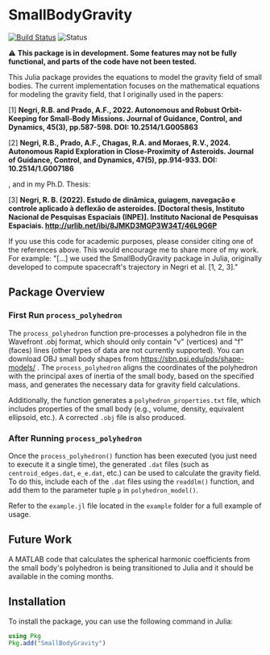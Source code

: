 
# SmallBodyGravity


[![Build Status](https://github.com/rodbnegri/SmallBodyGravity.jl/actions/workflows/CI.yml/badge.svg?branch=master)](https://github.com/rodbnegri/SmallBodyGravity.jl/actions/workflows/CI.yml?query=branch%3Amaster) ![Status](https://img.shields.io/badge/status-WIP-yellow)

⚠️ **This package is in development. Some features may not be fully functional, and parts of the code have not been tested.**

This Julia package provides the equations to model the gravity field of small bodies. The current implementation focuses on the mathematical equations for modeling the gravity field, that I originally used in the papers:

[1] **Negri, R.B. and Prado, A.F., 2022. Autonomous and Robust Orbit-Keeping for Small-Body Missions. Journal of Guidance, Control, and Dynamics, 45(3), pp.587-598. DOI: 10.2514/1.G005863**

[2] **Negri, R.B., Prado, A.F., Chagas, R.A. and Moraes, R.V., 2024. Autonomous Rapid Exploration in Close-Proximity of Asteroids. Journal of Guidance, Control, and Dynamics, 47(5), pp.914-933. DOI: 10.2514/1.G007186**

, and in my Ph.D. Thesis:

[3] **Negri, R. B. (2022). Estudo de dinâmica, guiagem, navegação e controle aplicado à deflexão de asteroides. [Doctoral thesis, Instituto Nacional de Pesquisas Espaciais (INPE)]. Instituto Nacional de Pesquisas Espaciais. http://urlib.net/ibi/8JMKD3MGP3W34T/46L9G6P**

If you use this code for academic purposes, please consider citing one of the references above. This would encourage me to share more of my work. For example: "[...] we used the SmallBodyGravity package in Julia, originally developed to compute spacecraft's trajectory in Negri et al. [1, 2, 3]."

## Package Overview

### First Run `process_polyhedron`

The `process_polyhedron` function pre-processes a polyhedron file in the Wavefront .obj format, which should only contain "v" (vertices) and "f" (faces) lines (other types of data are not currently supported). You can download OBJ small body shapes from https://sbn.psi.edu/pds/shape-models/ . The `process_polyhedron` aligns the coordinates of the polyhedron with the principal axes of inertia of the small body, based on the specified mass, and generates the necessary data for gravity field calculations. 

Additionally, the function generates a `polyhedron_properties.txt` file, which includes properties of the small body (e.g., volume, density, equivalent ellipsoid, etc.). A corrected `.obj` file is also produced.

### After Running `process_polyhedron`

Once the `process_polyhedron()` function has been executed (you just need to execute it a single time), the generated `.dat` files (such as `centroid_edges.dat`, `e_e.dat`, etc.) can be used to calculate the gravity field. To do this, include each of the `.dat` files using the `readdlm()` function, and add them to the parameter tuple `p` in `polyhedron_model()`.

Refer to the `example.jl` file located in the `example` folder for a full example of usage.


## Future Work

A MATLAB code that calculates the spherical harmonic coefficients from the small body's polyhedron is being transitioned to Julia and it should be available in the coming months.

## Installation

To install the package, you can use the following command in Julia:

```julia
using Pkg
Pkg.add("SmallBodyGravity")
